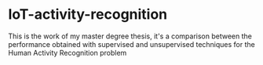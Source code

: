 # IoT-activity-recognition
This is the work of my master degree thesis, it's a comparison between the performance obtained with supervised and unsupervised techniques for the Human Activity Recognition problem
